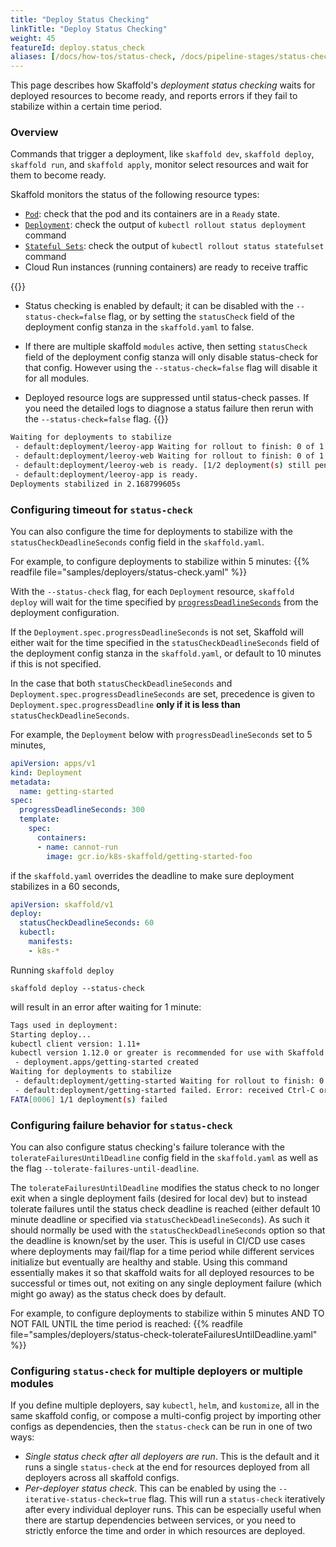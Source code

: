 ```yaml
---
title: "Deploy Status Checking"
linkTitle: "Deploy Status Checking"
weight: 45
featureId: deploy.status_check
aliases: [/docs/how-tos/status-check, /docs/pipeline-stages/status-check]
---
```


This page describes how Skaffold's _deployment status checking_ waits for deployed resources to become ready, and reports errors if they fail to stabilize within a certain time period.

### Overview

Commands that trigger a deployment, like `skaffold dev`, `skaffold deploy`, `skaffold run`, and `skaffold apply`, monitor select resources and wait for them to become ready.

Skaffold monitors the status of the following resource types:
* [`Pod`](https://kubernetes.io/docs/concepts/workloads/pods/): check that the pod and its containers are in a `Ready` state.
* [`Deployment`](https://kubernetes.io/docs/concepts/workloads/controllers/deployment/): check the output of `kubectl rollout status deployment` command 
* [`Stateful Sets`](https://kubernetes.io/docs/concepts/workloads/controllers/statefulset/): check the output of `kubectl rollout status statefulset` command
* Cloud Run instances (running containers) are ready to receive traffic

{{<alert title="Note">}}
* Status checking is enabled by default; it can be disabled with the `--status-check=false`
flag, or by setting the `statusCheck` field of the deployment config stanza in
the `skaffold.yaml` to false.

* If there are multiple skaffold `modules` active, then setting `statusCheck` field of the deployment config stanza will only disable status-check for that config. However using the `--status-check=false` flag will disable it for all modules.

* Deployed resource logs are suppressed until status-check passes. If you need the detailed logs to diagnose a status failure then rerun with the `--status-check=false` flag.
{{</alert>}}

```bash
Waiting for deployments to stabilize
 - default:deployment/leeroy-app Waiting for rollout to finish: 0 of 1 updated replicas are available...
 - default:deployment/leeroy-web Waiting for rollout to finish: 0 of 1 updated replicas are available...
 - default:deployment/leeroy-web is ready. [1/2 deployment(s) still pending]
 - default:deployment/leeroy-app is ready.
Deployments stabilized in 2.168799605s
```

### Configuring timeout for `status-check`

You can also configure the time for deployments to stabilize with the `statusCheckDeadlineSeconds` config field in the `skaffold.yaml`.

For example, to configure deployments to stabilize within 5 minutes:
{{% readfile file="samples/deployers/status-check.yaml" %}}

With the `--status-check` flag, for each `Deployment` resource, `skaffold deploy` will wait for
the time specified by [`progressDeadlineSeconds`](https://kubernetes.io/docs/concepts/workloads/controllers/deployment/#progress-deadline-seconds)
from the deployment configuration.

If the `Deployment.spec.progressDeadlineSeconds` is not set, Skaffold will either wait for
the time specified in the `statusCheckDeadlineSeconds` field of the deployment config stanza in the `skaffold.yaml`, or
default to 10 minutes if this is not specified.

In the case that both `statusCheckDeadlineSeconds` and `Deployment.spec.progressDeadlineSeconds` are set, precedence
is given to `Deployment.spec.progressDeadline` **only if it is less than** `statusCheckDeadlineSeconds`.

For example, the `Deployment` below with `progressDeadlineSeconds` set to 5 minutes,

```yaml
apiVersion: apps/v1
kind: Deployment
metadata:
  name: getting-started
spec:
  progressDeadlineSeconds: 300
  template:
    spec:
      containers:
      - name: cannot-run
        image: gcr.io/k8s-skaffold/getting-started-foo
```

if the `skaffold.yaml` overrides the deadline to make sure deployment stabilizes in a 60 seconds,

```yaml
apiVersion: skaffold/v1
deploy:
  statusCheckDeadlineSeconds: 60
  kubectl:
    manifests:
    - k8s-*
```

Running `skaffold deploy`

```code
skaffold deploy --status-check
```
will result in an error after waiting for 1 minute:

```bash
Tags used in deployment:
Starting deploy...
kubectl client version: 1.11+
kubectl version 1.12.0 or greater is recommended for use with Skaffold
 - deployment.apps/getting-started created
Waiting for deployments to stabilize
 - default:deployment/getting-started Waiting for rollout to finish: 0 of 1 updated replicas are available...
 - default:deployment/getting-started failed. Error: received Ctrl-C or deployments could not stabilize within 1m: kubectl rollout status command interrupted.
FATA[0006] 1/1 deployment(s) failed
```


### Configuring failure behavior for `status-check`
You can also configure status checking's failure tolerance with the `tolerateFailuresUntilDeadline` config field in the `skaffold.yaml` as well as the flag `--tolerate-failures-until-deadline`.

The `tolerateFailuresUntilDeadline` modifies the status check to no longer exit when a single deployment fails (desired for local dev) but to instead tolerate failures
until the status check deadline is reached (either default 10 minute deadline or specified via `statusCheckDeadlineSeconds`). As such it should normally be used with the `statusCheckDeadlineSeconds` option so that the deadline is known/set by the user.  This is useful in CI/CD use cases where deployments may fail/flap for a time period while different services initialize but eventually are healthy and stable.  Using this command essentially makes it so that skaffold waits for all deployed resources to be successful or times out, not exiting on any single deployment failure (which might go away) as the status check does by default.

For example, to configure deployments to stabilize within 5 minutes AND TO NOT FAIL UNTIL the time period is reached:
{{% readfile file="samples/deployers/status-check-tolerateFailuresUntilDeadline.yaml" %}}

### Configuring `status-check` for multiple deployers or multiple modules

If you define multiple deployers, say `kubectl`, `helm`, and `kustomize`, all in the same skaffold config, or compose a multi-config project by importing other configs as dependencies, then the `status-check` can be run in one of two ways:
- _Single status check after all deployers are run_. This is the default and it runs a single `status-check` at the end for resources deployed from all deployers across all skaffold configs.
- _Per-deployer status check_. This can be enabled by using the `--iterative-status-check=true` flag. This will run a `status-check` iteratively after every individual deployer runs. This can be especially useful when there are startup dependencies between services, or you need to strictly enforce the time and order in which resources are deployed. 
